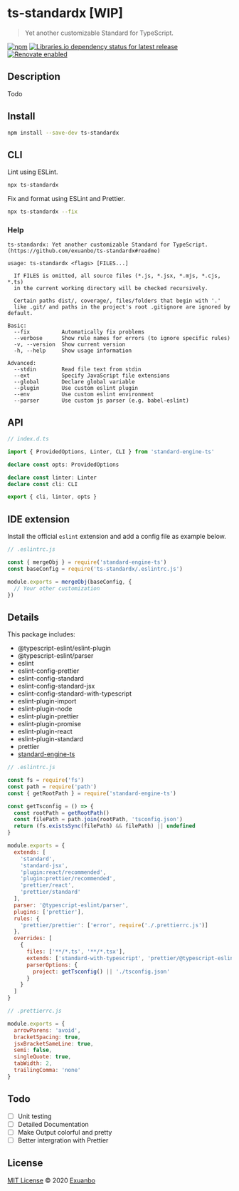 # ts-standardx [WIP]

> Yet another customizable Standard for TypeScript.

[![npm](https://img.shields.io/npm/v/ts-standardx.svg?style=flat-square)](https://www.npmjs.com/package/ts-standardx)
[![Libraries.io dependency status for latest release](https://img.shields.io/librariesio/release/npm/ts-standardx?style=flat-square)](https://libraries.io/npm/ts-standardx)
[![Renovate enabled](https://img.shields.io/badge/renovate-enabled-brightgreen?style=flat-square)](https://renovatebot.com/)

## Description

Todo

## Install

```sh
npm install --save-dev ts-standardx
```

## CLI

Lint using ESLint.

```sh
npx ts-standardx
```

Fix and format using ESLint and Prettier.

```sh
npx ts-standardx --fix
```

### Help

```
ts-standardx: Yet another customizable Standard for TypeScript. (https://github.com/exuanbo/ts-standardx#readme)

usage: ts-standardx <flags> [FILES...]

  If FILES is omitted, all source files (*.js, *.jsx, *.mjs, *.cjs, *.ts)
  in the current working directory will be checked recursively.

  Certain paths dist/, coverage/, files/folders that begin with '.'
  like .git/ and paths in the project's root .gitignore are ignored by default.

Basic:
  --fix          Automatically fix problems
  --verbose      Show rule names for errors (to ignore specific rules)
  -v, --version  Show current version
  -h, --help     Show usage information

Advanced:
  --stdin        Read file text from stdin
  --ext          Specify JavaScript file extensions
  --global       Declare global variable
  --plugin       Use custom eslint plugin
  --env          Use custom eslint environment
  --parser       Use custom js parser (e.g. babel-eslint)
```

## API

```ts
// index.d.ts

import { ProvidedOptions, Linter, CLI } from 'standard-engine-ts'

declare const opts: ProvidedOptions

declare const linter: Linter
declare const cli: CLI

export { cli, linter, opts }
```

## IDE extension

Install the official `eslint` extension and add a config file as example below.

```js
// .eslintrc.js

const { mergeObj } = require('standard-engine-ts')
const baseConfig = require('ts-standardx/.eslintrc.js')

module.exports = mergeObj(baseConfig, {
  // Your other customization
})
```

## Details

This package includes:

- @typescript-eslint/eslint-plugin
- @typescript-eslint/parser
- eslint
- eslint-config-prettier
- eslint-config-standard
- eslint-config-standard-jsx
- eslint-config-standard-with-typescript
- eslint-plugin-import
- eslint-plugin-node
- eslint-plugin-prettier
- eslint-plugin-promise
- eslint-plugin-react
- eslint-plugin-standard
- prettier
- [standard-engine-ts](https://github.com/exuanbo/standard-engine-ts#readme)

```js
// .eslintrc.js

const fs = require('fs')
const path = require('path')
const { getRootPath } = require('standard-engine-ts')

const getTsconfig = () => {
  const rootPath = getRootPath()
  const filePath = path.join(rootPath, 'tsconfig.json')
  return (fs.existsSync(filePath) && filePath) || undefined
}

module.exports = {
  extends: [
    'standard',
    'standard-jsx',
    'plugin:react/recommended',
    'plugin:prettier/recommended',
    'prettier/react',
    'prettier/standard'
  ],
  parser: '@typescript-eslint/parser',
  plugins: ['prettier'],
  rules: {
    'prettier/prettier': ['error', require('./.prettierrc.js')]
  },
  overrides: [
    {
      files: ['**/*.ts', '**/*.tsx'],
      extends: ['standard-with-typescript', 'prettier/@typescript-eslint'],
      parserOptions: {
        project: getTsconfig() || './tsconfig.json'
      }
    }
  ]
}
```

```js
// .prettierrc.js

module.exports = {
  arrowParens: 'avoid',
  bracketSpacing: true,
  jsxBracketSameLine: true,
  semi: false,
  singleQuote: true,
  tabWidth: 2,
  trailingComma: 'none'
}
```

## Todo

- [ ] Unit testing
- [ ] Detailed Documentation
- [ ] Make Output colorful and pretty
- [ ] Better intergration with Prettier

## License

[MIT License](https://github.com/exuanbo/ts-standardx/blob/main/LICENSE) © 2020 [Exuanbo](https://github.com/exuanbo)

